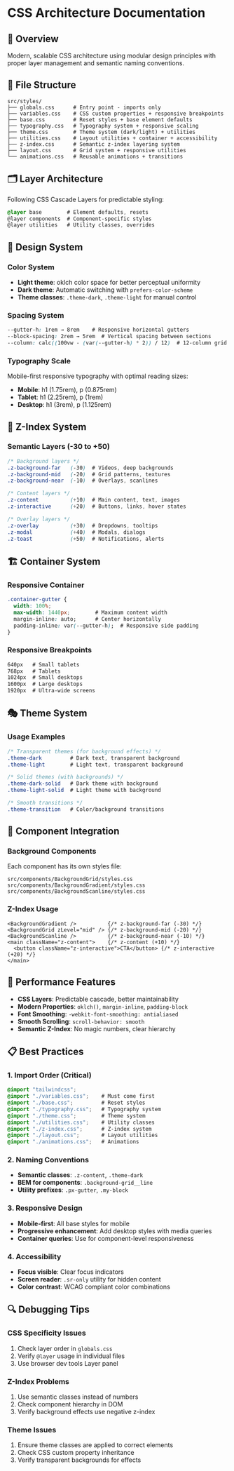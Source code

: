 # CSS Architecture Documentation

## 🎯 Overview
Modern, scalable CSS architecture using modular design principles with proper layer management and semantic naming conventions.

## 📁 File Structure
```
src/styles/
├── globals.css      # Entry point - imports only
├── variables.css    # CSS custom properties + responsive breakpoints
├── base.css         # Reset styles + base element defaults
├── typography.css   # Typography system + responsive scaling
├── theme.css        # Theme system (dark/light) + utilities
├── utilities.css    # Layout utilities + container + accessibility
├── z-index.css      # Semantic z-index layering system
├── layout.css       # Grid system + responsive utilities
└── animations.css   # Reusable animations + transitions
```

## 🗂️ Layer Architecture
Following CSS Cascade Layers for predictable styling:

```css
@layer base        # Element defaults, resets
@layer components  # Component-specific styles
@layer utilities   # Utility classes, overrides
```

## 🎨 Design System

### Color System
- **Light theme**: oklch color space for better perceptual uniformity
- **Dark theme**: Automatic switching with `prefers-color-scheme`
- **Theme classes**: `.theme-dark`, `.theme-light` for manual control

### Spacing System
```css
--gutter-h: 1rem → 8rem    # Responsive horizontal gutters
--block-spacing: 2rem → 5rem  # Vertical spacing between sections
--column: calc((100vw - (var(--gutter-h) * 2)) / 12)  # 12-column grid
```

### Typography Scale
Mobile-first responsive typography with optimal reading sizes:
- **Mobile**: h1 (1.75rem), p (0.875rem)
- **Tablet**: h1 (2.25rem), p (1rem)  
- **Desktop**: h1 (3rem), p (1.125rem)

## 🔧 Z-Index System

### Semantic Layers (-30 to +50)
```css
/* Background layers */
.z-background-far   (-30)  # Videos, deep backgrounds
.z-background-mid   (-20)  # Grid patterns, textures  
.z-background-near  (-10)  # Overlays, scanlines

/* Content layers */
.z-content          (+10)  # Main content, text, images
.z-interactive      (+20)  # Buttons, links, hover states

/* Overlay layers */
.z-overlay          (+30)  # Dropdowns, tooltips
.z-modal            (+40)  # Modals, dialogs
.z-toast            (+50)  # Notifications, alerts
```

## 🏗️ Container System

### Responsive Container
```css
.container-gutter {
  width: 100%;
  max-width: 1440px;        # Maximum content width
  margin-inline: auto;      # Center horizontally
  padding-inline: var(--gutter-h);  # Responsive side padding
}
```

### Responsive Breakpoints
```css
640px   # Small tablets
768px   # Tablets
1024px  # Small desktops
1600px  # Large desktops
1920px  # Ultra-wide screens
```

## 🎭 Theme System

### Usage Examples
```css
/* Transparent themes (for background effects) */
.theme-dark         # Dark text, transparent background
.theme-light        # Light text, transparent background

/* Solid themes (with backgrounds) */
.theme-dark-solid   # Dark theme with background
.theme-light-solid  # Light theme with background

/* Smooth transitions */
.theme-transition   # Color/background transitions
```

## 🧩 Component Integration

### Background Components
Each component has its own styles file:
```
src/components/BackgroundGrid/styles.css
src/components/BackgroundGradient/styles.css  
src/components/BackgroundScanline/styles.css
```

### Z-Index Usage
```tsx
<BackgroundGradient />          {/* z-background-far (-30) */}
<BackgroundGrid zLevel="mid" /> {/* z-background-mid (-20) */}
<BackgroundScanline />          {/* z-background-near (-10) */}
<main className="z-content">    {/* z-content (+10) */}
  <button className="z-interactive">CTA</button> {/* z-interactive (+20) */}
</main>
```

## 🚀 Performance Features

- **CSS Layers**: Predictable cascade, better maintainability
- **Modern Properties**: `oklch()`, `margin-inline`, `padding-block`
- **Font Smoothing**: `-webkit-font-smoothing: antialiased`
- **Smooth Scrolling**: `scroll-behavior: smooth`
- **Semantic Z-Index**: No magic numbers, clear hierarchy

## 📋 Best Practices

### 1. Import Order (Critical)
```css
@import "tailwindcss";
@import "./variables.css";    # Must come first
@import "./base.css";         # Reset styles
@import "./typography.css";   # Typography system
@import "./theme.css";        # Theme system
@import "./utilities.css";    # Utility classes
@import "./z-index.css";      # Z-index system
@import "./layout.css";       # Layout utilities
@import "./animations.css";   # Animations
```

### 2. Naming Conventions
- **Semantic classes**: `.z-content`, `.theme-dark`
- **BEM for components**: `.background-grid__line`
- **Utility prefixes**: `.px-gutter`, `.my-block`

### 3. Responsive Design
- **Mobile-first**: All base styles for mobile
- **Progressive enhancement**: Add desktop styles with media queries
- **Container queries**: Use for component-level responsiveness

### 4. Accessibility
- **Focus visible**: Clear focus indicators
- **Screen reader**: `.sr-only` utility for hidden content
- **Color contrast**: WCAG compliant color combinations

## 🔍 Debugging Tips

### CSS Specificity Issues
1. Check layer order in `globals.css`
2. Verify `@layer` usage in individual files
3. Use browser dev tools Layer panel

### Z-Index Problems
1. Use semantic classes instead of numbers
2. Check component hierarchy in DOM
3. Verify background effects use negative z-index

### Theme Issues
1. Ensure theme classes are applied to correct elements
2. Check CSS custom property inheritance
3. Verify transparent backgrounds for effects
